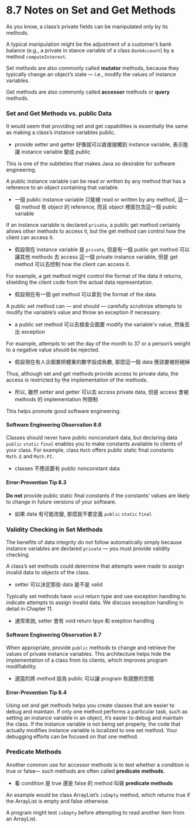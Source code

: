 # 8.7 Notes on Set and Get Methods
As you know, a class’s private fields can be manipulated only by its methods. 


A typical manipulation might be the adjustment of a customer’s bank balance (e.g., a private in stance variable of a class ```BankAccount```) by a method ```computeInterest```. 

Set methods are also commonly called **mutator** methods, because they typically change an object’s state — i.e., modify the values of instance variables. 


Get methods are also commonly called **accessor** methods or **query** methods.

### Set and Get Methods vs. public Data
It would seem that providing set and get capabilities is essentially the same as making a
class’s instance variables public. 

- provide setter and getter 好像就可以直接接觸到 instance variable, 表示能讓 instance variable 變成 public


This is one of the subtleties that makes Java so desirable for software engineering. 

A public instance variable can be read or written by any method that has a reference to an object containing that variable. 

- 一個 public instance variable 只能被 read or written by any method, 這一個 method 有 object 的 reference, 而且 object 裡面包含這一個 public variable


If an instance variable is declared ```private```, a public get method certainly allows other methods to access it, but the get method can control how the client can access it. 

- 假設現在 instance variable 是 ```private```, 但是有一個 public get method 可以讓其他 methods 去 access 這一個 private instance variable, 但是 get method 可以去控制 how the client can access it. 


For example, a get method might control the format of the data it returns, shielding the client code from the actual data representation.

- 假設現在有一個 get method 可以拿到 the format of the data


A public set method can — and should — carefully scrutinize attempts to modify the variable’s value and throw an exception if necessary. 

- a public set method 可以去檢查企圖要 modify the variable's value, 然後丟出 exception


For example, attempts to set the day of the month to 37 or a person’s weight to a negative value should be rejected. 

- 假設現在有人企圖要把體重的數字設成負數, 那麼這一個 data 應該要被拒絕掉

Thus, although set and get methods provide access to private data, the access is restricted by the
implementation of the methods. 

- 所以, 雖然 setter and getter 可以去 access private data, 但是 access 會被 methods 的 implementation 所限制

This helps promote good software engineering.

#### Software Engineering Observation 8.6
Classes should never have public nonconstant data, but declaring data ```public``` ```static```
```final``` enables you to make constants available to clients of your class. 
For example, class ```Math``` offers public static final constants ```Math.E``` and ```Math.PI```.

- classes 不應該要有 public nonconstant data

#### Error-Prevention Tip 8.3
**Do not** provide public static final constants if the constants’ values are likely to change
in future versions of your software.

- 如果 data 有可能改變, 那麼就不要定義 ```public``` ```static``` ```final```

### Validity Checking in Set Methods
The benefits of data integrity do not follow automatically simply because instance variables are declared ```private``` — you must provide validity checking. 



A class’s set methods could determine that attempts were made to assign invalid data to objects of the class. 

- setter 可以決定那些 data 是不是 valid

Typically set methods have ```void``` return type and use exception handling to indicate attempts
to assign invalid data. We discuss exception handling in detail in Chapter 11.

- 通常來說, setter 會有 void return tpye 和 exeption handling


#### Software Engineering Observation 8.7
When appropriate, provide ```public``` methods to change and retrieve the values of private
instance variables. 
This architecture helps hide the implementation of a class from its clients, which improves program modifiability.

- 適當的將 method 設為 public 可以讓 program 有調整的空間


#### Error-Prevention Tip 8.4
Using set and get methods helps you create classes that are easier to debug and maintain.
If only one method performs a particular task, such as setting an instance variable in an
object, it’s easier to debug and maintain the class. If the instance variable is not being set
properly, the code that actually modifies instance variable is localized to one set method.
Your debugging efforts can be focused on that one method.


### Predicate Methods
Another common use for accessor methods is to test whether a condition is true or false—
such methods are often called **predicate methods**. 

- 看 condition 是 true 還是 false 的 method 叫做 **predicate methods**

An example would be class ArrayList’s ```isEmpty``` method, which returns true if the ArrayList is empty and false otherwise. 


A program might test ```isEmpty``` before attempting to read another item from an ArrayList.